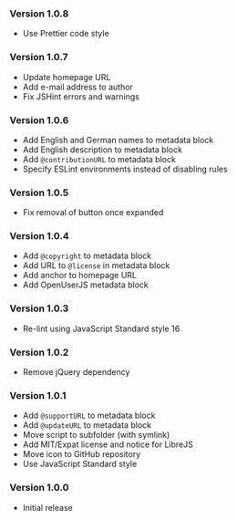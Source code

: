 ### Version 1.0.8

- Use Prettier code style

### Version 1.0.7

- Update homepage URL
- Add e-mail address to author
- Fix JSHint errors and warnings

### Version 1.0.6

- Add English and German names to metadata block
- Add English description to metadata block
- Add `@contributionURL` to metadata block
- Specify ESLint environments instead of disabling rules

### Version 1.0.5

- Fix removal of button once expanded

### Version 1.0.4

- Add `@copyright` to metadata block
- Add URL to `@license` in metadata block
- Add anchor to homepage URL
- Add OpenUserJS metadata block

### Version 1.0.3

- Re-lint using JavaScript Standard style 16

### Version 1.0.2

- Remove jQuery dependency

### Version 1.0.1

- Add `@supportURL` to metadata block
- Add `@updateURL` to metadata block
- Move script to subfolder (with symlink)
- Add MIT/Expat license and notice for LibreJS
- Move icon to GitHub repository
- Use JavaScript Standard style

### Version 1.0.0

- Initial release
